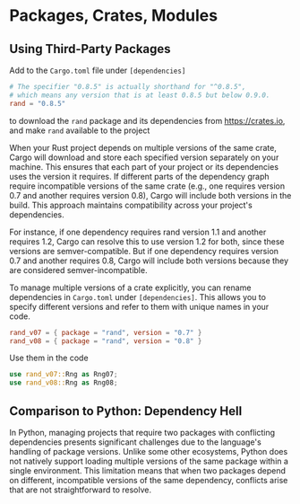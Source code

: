 # Packages, Crates, Modules

## Using Third-Party Packages

Add to the `Cargo.toml` file under `[dependencies]`
```toml
# The specifier "0.8.5" is actually shorthand for "^0.8.5",
# which means any version that is at least 0.8.5 but below 0.9.0.
rand = "0.8.5"
```
to download the `rand` package and its dependencies from https://crates.io, 
and make `rand` available to the project

When your Rust project depends on multiple versions of the same crate, 
Cargo will download and store each specified version separately on your machine. 
This ensures that each part of your project or its dependencies uses the version it requires.
If different parts of the dependency graph require incompatible versions of the same crate 
(e.g., one requires version 0.7 and another requires version 0.8), Cargo will include both versions in the build. 
This approach maintains compatibility across your project's dependencies.

For instance, if one dependency requires rand version 1.1 and another requires 1.2, 
Cargo can resolve this to use version 1.2 for both, since these versions are semver-compatible. 
But if one dependency requires version 0.7 and another requires 0.8, 
Cargo will include both versions because they are considered semver-incompatible.

To manage multiple versions of a crate explicitly, you can rename dependencies in `Cargo.toml` under `[dependencies]`. 
This allows you to specify different versions and refer to them with unique names in your code.
```toml
rand_v07 = { package = "rand", version = "0.7" }
rand_v08 = { package = "rand", version = "0.8" }
```

Use them in the code
```rust
use rand_v07::Rng as Rng07;
use rand_v08::Rng as Rng08;
```

## Comparison to Python: Dependency Hell

In Python, managing projects that require two packages with conflicting dependencies 
presents significant challenges due to the language's handling of package versions. 
Unlike some other ecosystems, Python does not natively support 
loading multiple versions of the same package within a single environment. 
This limitation means that when two packages depend on different, incompatible versions of the same dependency, 
conflicts arise that are not straightforward to resolve.
